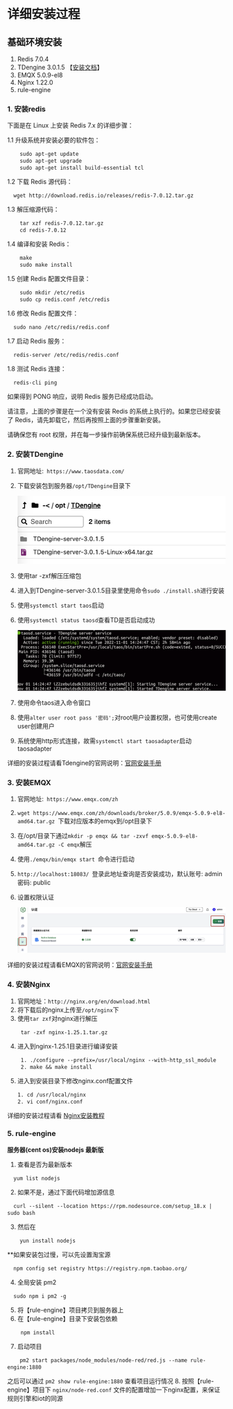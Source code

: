 
# 详细安装过程

## 基础环境安装

1. Redis 7.0.4
2. TDengine 3.0.1.5 【[安装文档](https://docs.taosdata.com/get-started/package/)】
3. EMQX 5.0.9-el8
4. Nginx 1.22.0
5. rule-engine

### 1. 安装redis

下面是在 Linux 上安装 Redis 7.x 的详细步骤：

1.1 升级系统并安装必要的软件包：

```shell
    sudo apt-get update
    sudo apt-get upgrade
    sudo apt-get install build-essential tcl
```


1.2 下载 Redis 源代码：

```shell
  wget http://download.redis.io/releases/redis-7.0.12.tar.gz

```


1.3 解压缩源代码：

```shell
    tar xzf redis-7.0.12.tar.gz
    cd redis-7.0.12
```


1.4 编译和安装 Redis：
```shell
    make
    sudo make install
```

1.5 创建 Redis 配置文件目录：

```shell
    sudo mkdir /etc/redis
    sudo cp redis.conf /etc/redis
```

1.6 修改 Redis 配置文件：

```shell
  sudo nano /etc/redis/redis.conf

```
1.7 启动 Redis 服务：
```shell
  redis-server /etc/redis/redis.conf

```
1.8 测试 Redis 连接：

```shell
  redis-cli ping

```

如果得到 PONG 响应，说明 Redis 服务已经成功启动。

请注意，上面的步骤是在一个没有安装 Redis 的系统上执行的。如果您已经安装了 Redis，请先卸载它，然后再按照上面的步骤重新安装。

请确保您有 root 权限，并在每一步操作前确保系统已经升级到最新版本。

### 2. 安装TDengine

1. 官网地址:` https://www.taosdata.com/`

2. 下载安装包到服务器`/opt/TDengine`目录下

   ![image-20221101170836289](../../public/imgs/guide/install/image-20221101170836289.png)

3. 使用tar -zxf解压压缩包

4. 进入到TDengine-server-3.0.1.5目录里使用命令`sudo ./install.sh`进行安装

5. 使用`systemctl start taos`启动

6. 使用`systemctl status taosd`查看TD是否启动成功

   ![image-20221101172357637](../../public/imgs/guide/install/image-20221101172357637.png)

7. 使用命令taos进入命令窗口

8. 使用`alter user root pass '密码';`对root用户设置权限，也可使用create user创建用户

9. 系统使用http形式连接，故需`systemctl start taosadapter`启动taosadapter

详细的安装过程请看Tdengine的官网说明：[官网安装手册](https://docs.taosdata.com/get-started/package/)


### 3. 安装EMQX

1. 官网地址:` https://www.emqx.com/zh`

2. `wget https://www.emqx.com/zh/downloads/broker/5.0.9/emqx-5.0.9-el8-amd64.tar.gz `下载对应版本的emqx到/opt目录下

3. 在/opt/目录下通过`mkdir -p emqx && tar -zxvf emqx-5.0.9-el8-amd64.tar.gz -C emqx`解压

4. 使用`./emqx/bin/emqx start `命令进行启动

5. `http://localhost:18083/ `登录此地址查询是否安装成功，默认账号: admin 密码: public

6. 设置权限认证

   ![image-20221101231856257](../../public/imgs/guide/install/image-20221101231856257.png)

详细的安装过程请看EMQX的官网说明：[官网安装手册](https://www.emqx.io/docs/zh/v5.0/deploy/install.html)


### 4.  安装Nginx

1. 官网地址：`http://nginx.org/en/download.html`
2. 将下载后的nginx上传至`/opt/nginx`下
3. 使用`tar zxf`对nginx进行解压
   ```linux
    tar -zxf nginx-1.25.1.tar.gz
   ```
4. 进入到nginx-1.25.1目录进行编译安装
   ```linux
    1. ./configure --prefix=/usr/local/nginx --with-http_ssl_module
    2. make && make install
   ```
5. 进入到安装目录下修改nginx.conf配置文件
   ```linux
   1. cd /usr/local/nginx
   2. vi conf/nginx.conf
   ```

详细的安装过程请看 [Nginx安装教程](https://www.runoob.com/linux/nginx-install-setup.html)

### 5.  rule-engine

**服务器(cent os)安装nodejs 最新版**

1. 查看是否为最新版本

```shell
  yum list nodejs
``` 

2. 如果不是，通过下面代码增加源信息
```shell
  curl --silent --location https://rpm.nodesource.com/setup_18.x | sudo bash
```

3. 然后在

```shell
    yun install nodejs
```

**如果安装包过慢，可以先设置淘宝源  
```shell
  npm config set registry https://registry.npm.taobao.org/
```

4. 全局安装 pm2 
```shell
  sudo npm i pm2 -g
 ```
5. 将【rule-engine】项目拷贝到服务器上
6. 在【rule-engine】目录下安装包依赖
   ```shell
    npm install
    ```
7. 启动项目 
```shell
    pm2 start packages/node_modules/node-red/red.js --name rule-engine:1880
```
之后可以通过 `pm2 show rule-engine:1880` 查看项目运行情况
8. 按照【rule-engine】项目下 `nginx/node-red.conf` 文件的配置增加一下nginx配置，来保证规则引擎和iot的同源



